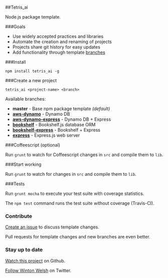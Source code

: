 ##Tetris_ai

Node.js package template.

###Goals

* Use widely accepted practices and libraries
* Automate the creation and renaming of projects
* Projects share git history for easy updates
* Add functionality through template [branches](https://github.com/winton/tetris_ai/branches)

###Install

	npm install tetris_ai -g

###Create a new project

	tetris_ai <project-name> <branch>

Available branches:

* **master** - Base npm package template *(default)*
* [**aws-dynamo**](https://github.com/winton/tetris_ai/tree/aws-dynamo) - Dynamo DB
* [**aws-dynamo-express**](https://github.com/winton/tetris_ai/tree/aws-dynamo-express) - Dynamo DB + Express
* [**bookshelf**](https://github.com/winton/tetris_ai/tree/bookshelf) - Bookshelf.js database ORM
* [**bookshelf-express**](https://github.com/winton/tetris_ai/tree/bookshelf-express) - Bookshelf + Express
* [**express**](https://github.com/winton/tetris_ai/tree/express) - Express.js web server

###Coffeescript (optional)

Run `grunt` to watch for Coffeescript changes in `src` and compile them to `lib`.

###Start working

Run `grunt` to watch for changes in `src` and compile them to `lib`.

###Tests

Run `grunt mocha` to execute your test suite with coverage statistics.

The `npm test` command runs the test suite without coverage (Travis-CI).

### Contribute

[Create an issue](https://github.com/winton/tetris_ai/issues/new) to discuss template changes.

Pull requests for template changes and new branches are even better.

### Stay up to date

[Watch this project](https://github.com/winton/tetris_ai#) on Github.

[Follow Winton Welsh](http://twitter.com/intent/user?screen_name=wintonius) on Twitter.
